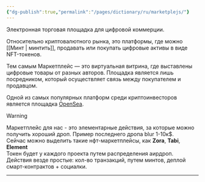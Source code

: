 ```yaml
---
{"dg-publish":true,"permalink":"/pages/dictionary/ru/marketplejs/"}
---
```



Электронная торговая площадка для цифровой коммерции.

Относительно криптовалютного рынка, это платформы, где можно [[Минт \| минтить]], продавать или покупать цифровые активы в виде NFT-токенов.

Тем самым Маркетплейс — это виртуальная витрина, где выставлены цифровые товары от разных авторов. Площадка является лишь посредником, который осуществляет связь между покупателем и продавцом.

Одной из самых популярных платформ среди криптоинвесторов является площадка [OpenSea](https://opensea.io).

Warning

Маркетплейс для нас - это элементарные действия, за которые можно получить хороший дроп. Пример последнего дропа blur 1-10к$.  
Сейчас можно выделить такие нфт-маркетплейсы, как **Zora**, **Tabi**, **Element**  
Токен будет у каждого проекта путем распределения аирдроп. Действия везде простые: кол-во транзакций, путем минтов, деплой смарт-контрактов + социалки.

---
